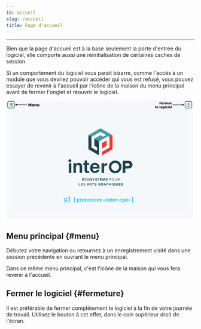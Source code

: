 ```yaml
---
id: accueil
slug: /accueil
title: Page d'accueil
---
```


---

Bien que la page d'accueil est à la base seulement la porte d'entrée du logiciel, elle comporte aussi une réinitialisation de certaines caches de session.

Si un comportement du logiciel vous parait bizarre, comme l'accès à un module que vous devriez pouvoir accéder qui vous est refusé, vous pouvez essayer de revenir à l'accueil par l'icône de la maison du menu principal avant de fermer l'onglet et réouvrir le logiciel.

![](../static/img/Accueil_principal.png)

## Menu principal {#menu}

Débutez votre navigation ou retournez à un enregistrement visité dans une session précédente en ouvrant le menu principal.

Dans ce même menu principal, c'est l'icône de la maison qui vous fera revenir à l'accueil.

## Fermer le logiciel {#fermeture}

Il est préférable de fermer complètement le logiciel à la fin de votre journée de travail. Utilisez le bouton à cet effet, dans le coin supérieur droit de l'écran.
